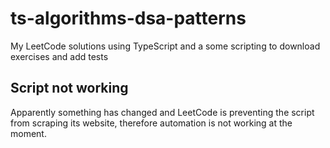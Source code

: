 # ts-algorithms-dsa-patterns

My LeetCode solutions using TypeScript and a some scripting to download exercises and add tests

## Script not working

Apparently something has changed and LeetCode is preventing the script from scraping its website, therefore automation is not working at the moment.
